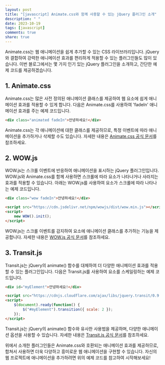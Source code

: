 ```yaml
---
layout: post
title: "[javascript] Animate.css와 함께 사용할 수 있는 jQuery 플러그인 소개"
description: " "
date: 2023-10-19
tags: [javascript]
comments: true
share: true
---
```


Animate.css는 웹 애니메이션을 쉽게 추가할 수 있는 CSS 라이브러리입니다. jQuery와 결합하여 강력한 애니메이션 효과를 편리하게 적용할 수 있는 플러그인들도 많이 있습니다. 이번 블로그에서는 몇 가지 인기 있는 jQuery 플러그인을 소개하고, 간단한 예제 코드를 제공하겠습니다.

## 1. Animate.css

Animate.css는 많은 사전 정의된 애니메이션 클래스를 제공하여 웹 요소에 쉽게 애니메이션 효과를 적용할 수 있게 합니다. 다음은 Animate.css를 사용하여 'fadeIn' 애니메이션 효과를 주는 예제 코드입니다.

```html
<div class="animated fadeIn">안녕하세요!</div>
```

Animate.css는 각 애니메이션에 대한 클래스를 제공하므로, 특정 이벤트에 따라 애니메이션을 추가하거나 삭제할 수도 있습니다. 자세한 내용은 [Animate.css 공식 문서](https://animate.style/)를 참조하세요.

## 2. WOW.js

WOW.js는 스크롤 이벤트에 반응하여 애니메이션을 표시하는 jQuery 플러그인입니다. WOW.js와 Animate.css를 함께 사용하면 스크롤에 따라 요소가 나타나거나 사라지는 효과를 적용할 수 있습니다. 아래는 WOW.js를 사용하여 요소가 스크롤에 따라 나타나는 예제 코드입니다.

```html
<div class="wow fadeIn">안녕하세요!</div>

<script src="https://cdn.jsdelivr.net/npm/wowjs/dist/wow.min.js"></script>
<script>
    new WOW().init();
</script>
```

WOW.js는 스크롤 이벤트를 감지하여 요소에 애니메이션 클래스를 추가하는 기능을 제공합니다. 자세한 내용은 [WOW.js 공식 문서](https://wowjs.uk/)를 참조하세요.

## 3. Transit.js

Transit.js는 jQuery의 animate() 함수를 대체하여 더 다양한 애니메이션 효과를 적용할 수 있는 플러그인입니다. 다음은 Transit.js를 사용하여 요소를 스케일링하는 예제 코드입니다.

```html
<div id="myElement">안녕하세요!</div>

<script src="https://cdnjs.cloudflare.com/ajax/libs/jquery.transit/0.9.12/jquery.transit.min.js"></script>
<script>
    $(document).ready(function() {
        $("#myElement").transition({ scale: 2 });
    });
</script>
```

Transit.js는 jQuery의 animate() 함수와 유사한 사용법을 제공하며, 다양한 애니메이션 옵션을 사용할 수 있습니다. 자세한 내용은 [Transit.js 공식 문서](http://ricostacruz.com/jquery.transit/)를 참조하세요.

위에서 소개한 플러그인들은 Animate.css와 호환되는 애니메이션 효과를 제공하므로, 합쳐서 사용하면 더욱 다양하고 흥미로운 웹 애니메이션을 구현할 수 있습니다. 자신의 웹 프로젝트에 애니메이션을 추가하려면 위의 예제 코드를 참고하여 시작해보세요!